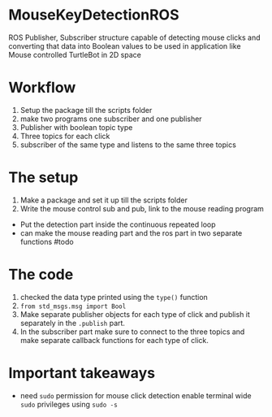 # MouseKeyDetectionROS
ROS Publisher, Subscriber structure capable of detecting mouse clicks and converting that data into Boolean values to be used in application like Mouse controlled TurtleBot in 2D  space

# Workflow

1. Setup the package till the scripts folder
2. make two programs one subscriber and one publisher
3. Publisher with boolean topic type
4. Three topics for each click
5. subscriber of the same type and listens to the same three topics

# The setup

1. Make a package and set it up till the scripts folder
2. Write the mouse control sub and pub, link to the mouse reading program 
  - Put the detection part inside the continuous repeated loop
  - can make the mouse reading part and the ros part in two separate functions #todo

# The code
1. checked the data type printed using the `type()` function
2. `from std_msgs.msg import Bool`
3. Make separate publisher objects for each type of click and publish it separately in the `.publish` part.
4. In the subscriber part make sure to connect to the three topics and make separate callback functions for each type of click.

# Important takeaways
  - need `sudo` permission for mouse click detection enable terminal wide `sudo` privileges using `sudo -s`
